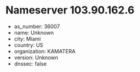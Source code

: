 # Nameserver 103.90.162.6

* as_number: 36007
* name: Unknown
* city: Miami
* country: US
* organization: KAMATERA
* version: Unknown
* dnssec: false
